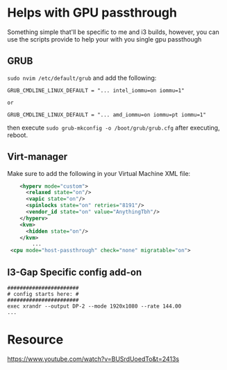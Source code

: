 # Helps with GPU passthrough
Something simple that'll be specific to me and i3 builds, however, you can use the scripts provide to help your with you single gpu passthough

## GRUB
`sudo nvim /etc/default/grub` and add the following:
```
GRUB_CMDLINE_LINUX_DEFAULT = "... intel_iommu=on iommu=1"

or

GRUB_CMDLINE_LINUX_DEFAULT = "... amd_iommu=on iommu=pt iommu=1"
```
then execute `sudo grub-mkconfig -o /boot/grub/grub.cfg`
after executing, reboot.

## Virt-manager
Make sure to add the following in your Virtual Machine XML file:
```xml
    <hyperv mode="custom">
      <relaxed state="on"/>
      <vapic state="on"/>
      <spinlocks state="on" retries="8191"/>
      <vendor_id state="on" value="AnythingTbh"/>
    </hyperv>
    <kvm>
      <hidden state="on"/>
    </kvm>
		...
 <cpu mode="host-passthrough" check="none" migratable="on">
```

## I3-Gap Specific config add-on
```
#######################
# config starts here: #
#######################
exec xrandr --output DP-2 --mode 1920x1080 --rate 144.00
...
```
# Resource
https://www.youtube.com/watch?v=BUSrdUoedTo&t=2413s


